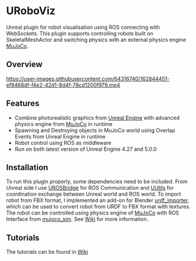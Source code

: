 # URoboViz

Unreal plugin for robot visualisation using ROS connecting with WebSockets. This plugin supports controlling robots built on SkeletalMeshActor and switching physics with an external physics engine [MuJoCo](https://mujoco.org/).

## Overview
https://user-images.githubusercontent.com/64316740/162844451-ef9468df-f4e2-42d1-8d4f-78cd1200f979.mp4

## Features
- Combine photorealistic graphics from [Unreal Engine](https://www.unrealengine.com/en-US/) with advanced physics engine from [MuJoCo](https://mujoco.org/) in runtime
- Spawning and Destroying objects in MuJoCo world using Overlap Events from Unreal Engine in runtime
- Robot control using ROS as middleware
- Run on both latest version of Unreal Engine 4.27 and 5.0.0

## Installation
To run this plugin properly, some dependencies need to be included. From Unreal side I use [UROSBridge](https://github.com/robcog-iai/UROSBridge) for ROS Communication and [UUtils](https://github.com/robcog-iai/UUtils) for coordination exchange between Unreal world and ROS world. To import robot from FBX format, I implemented an add-on for Blender [urdf_importer](https://github.com/HoangGiang93/urdf_importer), which can be used to convert robot from URDF to FBX format with textures. The robot can be controlled using physics engine of [MuJoCo](https://mujoco.org/) with ROS Interface from [mujoco_sim](https://github.com/HoangGiang93/mujoco_sim). See [Wiki](https://github.com/HoangGiang93/URoboViz/wiki) for more information.

## Tutorials
The tutorials can be found in [Wiki](https://github.com/HoangGiang93/URoboViz/wiki)
